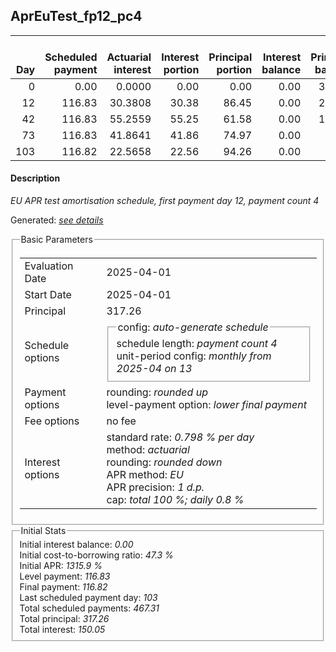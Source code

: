 <h2>AprEuTest_fp12_pc4</h2>
<table>
    <thead style="vertical-align: bottom;">
        <th style="text-align: right;">Day</th>
        <th style="text-align: right;">Scheduled payment</th>
        <th style="text-align: right;">Actuarial interest</th>
        <th style="text-align: right;">Interest portion</th>
        <th style="text-align: right;">Principal portion</th>
        <th style="text-align: right;">Interest balance</th>
        <th style="text-align: right;">Principal balance</th>
        <th style="text-align: right;">Total actuarial interest</th>
        <th style="text-align: right;">Total interest</th>
        <th style="text-align: right;">Total principal</th>
    </thead>
    <tr style="text-align: right;">
        <td class="ci00">0</td>
        <td class="ci01" style="white-space: nowrap;">0.00</td>
        <td class="ci02">0.0000</td>
        <td class="ci03">0.00</td>
        <td class="ci04">0.00</td>
        <td class="ci05">0.00</td>
        <td class="ci06">317.26</td>
        <td class="ci07">0.0000</td>
        <td class="ci08">0.00</td>
        <td class="ci09">0.00</td>
    </tr>
    <tr style="text-align: right;">
        <td class="ci00">12</td>
        <td class="ci01" style="white-space: nowrap;">116.83</td>
        <td class="ci02">30.3808</td>
        <td class="ci03">30.38</td>
        <td class="ci04">86.45</td>
        <td class="ci05">0.00</td>
        <td class="ci06">230.81</td>
        <td class="ci07">30.3808</td>
        <td class="ci08">30.38</td>
        <td class="ci09">86.45</td>
    </tr>
    <tr style="text-align: right;">
        <td class="ci00">42</td>
        <td class="ci01" style="white-space: nowrap;">116.83</td>
        <td class="ci02">55.2559</td>
        <td class="ci03">55.25</td>
        <td class="ci04">61.58</td>
        <td class="ci05">0.00</td>
        <td class="ci06">169.23</td>
        <td class="ci07">85.6367</td>
        <td class="ci08">85.63</td>
        <td class="ci09">148.03</td>
    </tr>
    <tr style="text-align: right;">
        <td class="ci00">73</td>
        <td class="ci01" style="white-space: nowrap;">116.83</td>
        <td class="ci02">41.8641</td>
        <td class="ci03">41.86</td>
        <td class="ci04">74.97</td>
        <td class="ci05">0.00</td>
        <td class="ci06">94.26</td>
        <td class="ci07">127.5008</td>
        <td class="ci08">127.49</td>
        <td class="ci09">223.00</td>
    </tr>
    <tr style="text-align: right;">
        <td class="ci00">103</td>
        <td class="ci01" style="white-space: nowrap;">116.82</td>
        <td class="ci02">22.5658</td>
        <td class="ci03">22.56</td>
        <td class="ci04">94.26</td>
        <td class="ci05">0.00</td>
        <td class="ci06">0.00</td>
        <td class="ci07">150.0667</td>
        <td class="ci08">150.05</td>
        <td class="ci09">317.26</td>
    </tr>
</table>
<h4>Description</h4>
<p><i>EU APR test amortisation schedule, first payment day 12, payment count 4</i></p>
<p>Generated: <i><a href="../GeneratedDate.html">see details</a></i></p>
<fieldset><legend>Basic Parameters</legend>
<table>
    <tr>
        <td>Evaluation Date</td>
        <td>2025-04-01</td>
    </tr>
    <tr>
        <td>Start Date</td>
        <td>2025-04-01</td>
    </tr>
    <tr>
        <td>Principal</td>
        <td>317.26</td>
    </tr>
    <tr>
        <td>Schedule options</td>
        <td>
            <fieldset>
                <legend>config: <i>auto-generate schedule</i></legend>
                <div>schedule length: <i><i>payment count</i> 4</i></div>
                <div>unit-period config: <i>monthly from 2025-04 on 13</i></div>
            </fieldset>
        </td>
    </tr>
    <tr>
        <td>Payment options</td>
        <td>
            <div>
                <div>rounding: <i>rounded up</i></div>
                <div>level-payment option: <i>lower&nbsp;final&nbsp;payment</i></div>
            </div>
        </td>
    </tr>
    <tr>
        <td>Fee options</td>
        <td>no fee
        </td>
    </tr>
    <tr>
        <td>Interest options</td>
        <td>
            <div>
                <div>standard rate: <i>0.798 % per day</i></div>
                <div>method: <i>actuarial</i></div>
                <div>rounding: <i>rounded down</i></div>
                <div>APR method: <i>EU</i></div>
                <div>APR precision: <i>1 d.p.</i></div>
                <div>cap: <i>total 100 %; daily 0.8 %</div>
            </div>
        </td>
    </tr>
</table></fieldset>
<fieldset><legend>Initial Stats</legend>
<div>
    <div>Initial interest balance: <i>0.00</i></div>
    <div>Initial cost-to-borrowing ratio: <i>47.3 %</i></div>
    <div>Initial APR: <i>1315.9 %</i></div>
    <div>Level payment: <i>116.83</i></div>
    <div>Final payment: <i>116.82</i></div>
    <div>Last scheduled payment day: <i>103</i></div>
    <div>Total scheduled payments: <i>467.31</i></div>
    <div>Total principal: <i>317.26</i></div>
    <div>Total interest: <i>150.05</i></div>
</div></fieldset>